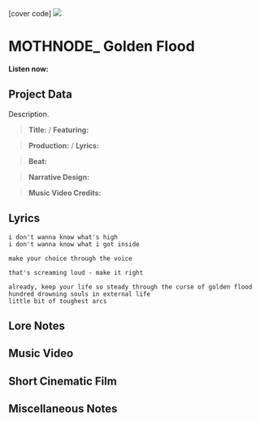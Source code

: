 [cover code] ![](57175019_319474918741616_8502199518755923887_n.jpg)

# MOTHNODE_ Golden Flood

**Listen now:** 

## Project Data

Description.

> **Title:**  / **Featuring:** 

> **Production:**  / **Lyrics:** 

> **Beat:**

> **Narrative Design:**

> **Music Video Credits:**


## Lyrics

```
i don't wanna know what's high
i don't wanna know what i got inside

make your choice through the voice

that's screaming loud - make it right

already, keep your life so steady through the curse of golden flood
hundred drowning souls in external life
little bit of toughest arcs

```

## Lore Notes

## Music Video

## Short Cinematic Film

## Miscellaneous Notes
